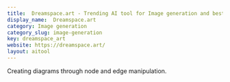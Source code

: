 ```yaml
---
title:  Dreamspace.art - Trending AI tool for Image generation and best alternatives
display_name:  Dreamspace.art
category: Image generation
category_slug: image-generation
key: dreamspace_art
website: https://dreamspace.art/
layout: aitool
---
```


Creating diagrams through node and edge manipulation.
